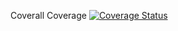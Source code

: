 Coverall Coverage
[![Coverage Status](https://coveralls.io/repos/github/NicolasZanardo/APIREST_FastAPI_Base/badge.svg)](https://coveralls.io/github/NicolasZanardo/APIREST_FastAPI_Base)
